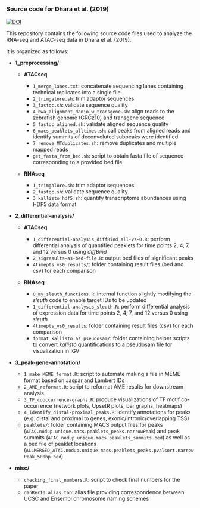 ### Source code for Dhara et al. (2019)

[![DOI](https://zenodo.org/badge/184628135.svg)](https://zenodo.org/badge/latestdoi/184628135)


This repository contains the following source code files used to analyze the RNA-seq and ATAC-seq data in Dhara et al. (2019).

It is organized as follows:

- **1_preprocessing/**
    - **ATACseq**

        - `1_merge_lanes.txt`: concatenate sequencing lanes containing technical replicates into a single file
        - `2_trimgalore.sh`: trim adaptor sequences
        - `3_fastqc.sh`: validate sequence quality
        - `4_bwa_alignment_danio_w_transgene.sh`: align reads to the zebrafish genome (GRCz10) and transgene sequence
        - `5_fastqc_aligned.sh`: validate aligned sequence quality
        - `6_macs_peaklets_alltimes.sh`: call peaks from aligned reads and identify summits of deconvoluted subpeaks were identified
        - `7_remove_MTduplicates.sh`: remove duplicates and multiple mapped reads
        - `get_fasta_from_bed.sh`: script to obtain fasta file of sequence corresponding to a provided bed file


    - **RNAseq**

        - `1_trimgalore.sh`: trim adaptor sequences 
        - `2_fastqc.sh`: validate sequence quality
        - `3_kallisto_hdf5.sh`: quantify transcriptome abundances using HDF5 data format

- **2_differential-analysis/**

    - **ATACseq**  
        - `1_differential-analysis_diffBind_all-vs-0.R`: perform differential analysis of quantified peaklets for time points 2, 4, 7, and 12 versus 0 using *diffBind*  
        - `2_sigresults-as-bed-file.R`: output bed files of significant peaks  
        - `4timepts_vs0_results/`: folder containing result files (bed and csv) for each comparison

    - **RNAseq**
        - `0_my_sleuth_functions.R`: internal function slightly modifying the *sleuth* code to enable target IDs to be updated  
        - `1_differential-analysis_sleuth.R`: perform differential analysis of expression data for time points 2, 4, 7, and 12 versus 0 using *sleuth*  
        - `4timepts_vs0_results`: folder containing result files (csv) for each comparison  
        - `format_kallisto_as_pseudosam/`: folder containing helper scripts to convert *kallisto* quantifications to a pseudosam file for visualization in IGV


- **3_peak-gene-annotation/**

    - `1_make_MEME_format.R`: script to automate making a file in MEME format based on Jaspar and Lambert IDs
    - `2_AME_reformat.R`: script to reformat AME results for downstream analysis
    - `3_TF_cooccurrence-graphs.R`: produce visualizations of TF motif co-occurrence (network plots, UpsetR plots, bar graphs, heatmaps)
    - `4_identify_distal-proximal_peaks.R`: identify annotations for peaks (e.g. distal and proximal to genes, exonic/intronic/overlapping TSS)
    - `peaklets/`: folder containing MACS output files for peaks (`ATAC.nodup.unique.macs.peaklets_peaks.narrowPeak`) and peak summits (`ATAC.nodup.unique.macs.peaklets_summits.bed`) as well as a bed file of peaklet locations (`ALLMERGED_ATAC.nodup.unique.macs.peaklets_peaks.pvalsort.narrowPeak_500bp.bed`)

- **misc/**
  - `checking_final_numbers.R`: script to check final numbers for the paper
   - `danRer10_alias.tab`: alias file providing correspondence between UCSC and Ensembl chromosome naming schemes